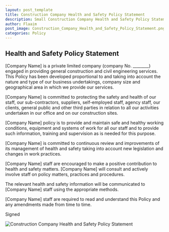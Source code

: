 ```yaml
---
layout: post_template
title: Construction Company Health and Safety Policy Statement
description: Small Construction Company Health and Safety Policy Statement Template
author: Flaaim
post_image: Construction_Company_Health_and_Safety_Policy_Statement.png
categories: Policy
---
```


## Health and Safety Policy Statement

[Company Name] is a private limited company (company No. ________) engaged in providing general construction and civil engineering services. This Policy has been developed proportional to and taking into account the nature and type of our business undertakings, company size and geographical area in which we provide our services. 

[Company Name] is committed to protecting the safety and health of our staff, our sub-contractors, suppliers, self-employed staff, agency staff, our clients, general public and other third parties in relation to all our activities undertaken in our office and on our construction sites. 

[Company Name] policy is to provide and maintain safe and healthy working conditions, equipment and systems of work for all our staff and to provide such information, training and supervision as is needed for this purpose. 

[Company Name] is committed to continuous review and improvements of its management of health and safety taking into account new legislation and changes in work practices. 

[Company Name] staff are encouraged to make a positive contribution to health and safety matters. [Company Name] will consult and actively involve staff on policy matters, practices and procedures. 

The relevant health and safety information will be communicated to [Company Name] staff using the appropriate methods.

[Company Name] staff are required to read and understand this Policy and any amendments made from time to time.

Signed 

![Construction Company Health and Safety Policy Statement](https://safetyworkblog.com/assets/img/Construction_Company_Health_and_Safety_Policy_Statement.png)
